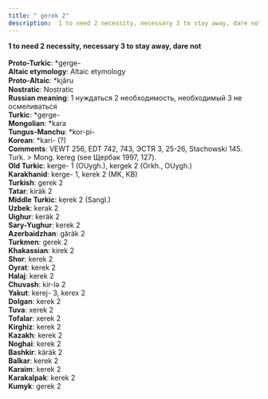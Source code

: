 ```yaml
---
title: " gerek 2"
description:  1 to need 2 necessity, necessary 3 to stay away, dare not
---
```

<strong> 1 to need 2 necessity, necessary 3 to stay away, dare not</strong><br><br>
<strong>Proto-Turkic</strong>:  *gẹrge-<br>
<strong>Altaic etymology</strong>:  Altaic etymology<br>
<strong> Proto-Altaic</strong>:  *ki̯ăru<br>
<strong>Nostratic</strong>:  Nostratic<br>
<strong>Russian meaning</strong>:  1 нуждаться 2 необходимость, необходимый 3 не осмеливаться<br>
<strong>Turkic</strong>:  *gẹrge-<br>
<strong>Mongolian</strong>:  *kara<br>
<strong>Tungus-Manchu</strong>:  *kor-pi-<br>
<strong>Korean</strong>:  *kari- (?)<br>
<strong>Comments</strong>:  VEWT 256, EDT 742, 743, ЭСТЯ 3, 25-26, Stachowski 145. Turk. > Mong. kereg (see Щербак 1997, 127).<br>
<strong>Old Turkic</strong>:  kerge- 1 (OUygh.), kergek 2 (Orkh., OUygh.)<br>
<strong>Karakhanid</strong>:  kerge- 1, kerek 2 (MK, KB)<br>
<strong>Turkish</strong>:  gerek 2<br>
<strong>Tatar</strong>:  kiräk 2<br>
<strong>Middle Turkic</strong>:  kẹrek 2 (Sangl.)<br>
<strong>Uzbek</strong>:  kerak 2<br>
<strong>Uighur</strong>:  keräk 2<br>
<strong>Sary-Yughur</strong>:  kerek 2<br>
<strong>Azerbaidzhan</strong>:  gäräk 2<br>
<strong>Turkmen</strong>:  gerek 2<br>
<strong>Khakassian</strong>:  kirek 2<br>
<strong>Shor</strong>:  kerek 2<br>
<strong>Oyrat</strong>:  kerek 2<br>
<strong>Halaj</strong>:  kerek 2<br>
<strong>Chuvash</strong>:  kir-lǝ 2<br>
<strong>Yakut</strong>:  kerej- 3, kerex 2<br>
<strong>Dolgan</strong>:  kerek 2<br>
<strong>Tuva</strong>:  xerek 2<br>
<strong>Tofalar</strong>:  xerek 2<br>
<strong>Kirghiz</strong>:  kerek 2<br>
<strong>Kazakh</strong>:  kerek 2<br>
<strong>Noghai</strong>:  kerek 2<br>
<strong>Bashkir</strong>:  käräk 2<br>
<strong>Balkar</strong>:  kerek 2<br>
<strong>Karaim</strong>:  kerek 2<br>
<strong>Karakalpak</strong>:  kerek 2<br>
<strong>Kumyk</strong>:  gerek 2<br>


